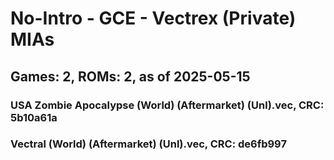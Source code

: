 # No-Intro - GCE - Vectrex (Private) MIAs
## Games: 2, ROMs: 2, as of 2025-05-15

### USA Zombie Apocalypse (World) (Aftermarket) (Unl).vec, CRC: 5b10a61a
### Vectral (World) (Aftermarket) (Unl).vec, CRC: de6fb997
